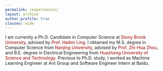 ```yaml
---
permalink: /experiences/
layout: archive
author_profile: true
classes: wide
---
```


<style>a{TEXT-DECORATION:none; color: #990000;}a:hover{TEXT-DECORATION:underline; color: #990000;}</style>

I am currently a Ph.D. Candidate in Computer Science at <a href="https://www.cs.stonybrook.edu/" target="_blank" rel="nofollow">Stony Brook University</a>, advised by <a href="https://www3.cs.stonybrook.edu/~hling/" target="_blank" rel="nofollow">Prof. Haibin Ling</a>. I obtained my M.S. degree in Computer Science from <a href="https://www.nju.edu.cn/EN/main.htm" target="_blank" rel="nofollow">Nanjing University</a>, advised by <a href="https://cs.nju.edu.cn/zhouzh/" target="_blank" rel="nofollow">Prof. Zhi-Hua Zhou</a>, and B.E. degree in Electrical Engineering from <a href="http://english.hust.edu.cn/" target="_blank" rel="nofollow">Huazhong University of Science and Technology</a>. Previous to Ph.D. study, I worked as Machine Learning Engineer at Ant Group and Software Engineer Intern at Baidu.